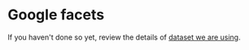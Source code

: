 # Google facets

If you haven't done so yet, review the details of [dataset we are using](./dataset.md).
